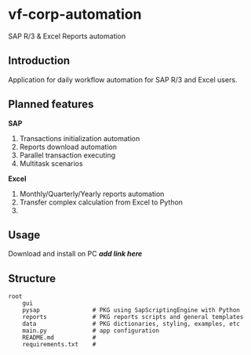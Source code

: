 # vf-corp-automation
SAP R/3 &amp; Excel Reports automation 

## Introduction
Application for daily workflow automation for SAP R/3 and Excel users.

## Planned features
**SAP**

1. Transactions initialization automation
2. Reports download automation 
3. Parallel transaction executing
4. Multitask scenarios

**Excel** 

1. Monthly/Quarterly/Yearly reports automation
2. Transfer complex calculation from Excel to Python
3. 

## Usage

Download and install on PC **_add link here_**

## Structure

    root
        gui         
        pysap               # PKG using SapScriptingEngine with Python 
        reports             # PKG reports scripts and general templates
        data                # PKG dictionaries, styling, examples, etc
        main.py             # app configuration
        README.md           #
        requirements.txt    # 
        

    